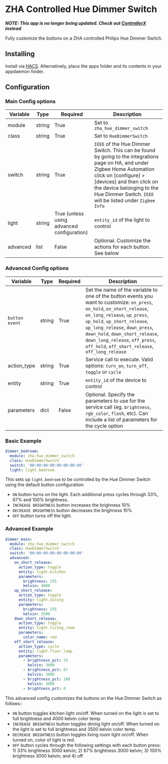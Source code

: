 # ZHA Controlled Hue Dimmer Switch
**_NOTE: This app is no longer being updated. Check out [ControllerX](https://github.com/xaviml/controllerx) instead_**

Fully customize the buttons on a ZHA controlled Philips Hue Dimmer Switch.
  
## Installing
Install via [HACS](https://hacs.xyz/). Alternatively, place the apps folder and its contents in your appdaemon folder.

## Configuration

### Main Config options

| Variable | Type   | Required                                   | Description                                                                                                                                                                                                                                                              |
| -------- | ------ | ------------------------------------------ | ------------------------------------------------------------------------------------------------------------------------------------------------------------------------------------------------------------------------------------------------------------------------ |
| module   | string | True                                       | Set to `zha_hue_dimmer_switch`                                                                                                                                                                                                                                           |
| class    | string | True                                       | Set to `HueDimmerSwitch`                                                                                                                                                                                                                                                 |
| switch   | string | True                                       | `IEEE` of the Hue Dimmer Switch. This can be found by going to the integrations page on HA, and under Zigbee Home Automation click on [configure] > [devices] and then click on the device belonging to the Hue Dimmer Switch. `IEEE` will be listed under `Zigbee Info` |
| light    | string | True (unless using advanced configuration) | `entity_id` of the light to control                                                                                                                                                                                                                                      |
| advanced | list   | False                                      | Optional. Customize the actions for each button. See below                                                                                                                                                                                                               |


### **Advanced** Config options

| Variable       | Type   | Required | Description                                                                                                                                                                                                                                                                                                                                        |
| -------------- | ------ | -------- | -------------------------------------------------------------------------------------------------------------------------------------------------------------------------------------------------------------------------------------------------------------------------------------------------------------------------------------------------- |
| `button event` | string | True     | Set the name of the variable to one of the button events you want to customize: `on_press`, `on_hold`, `on_short_release`, `on_long_release`, `up_press`, `up_hold`, `up_short_release`, `up_long_release`, `down_press`, `down_hold`, `down_short_release`, `down_long_release`, `off_press`, `off_hold`, `off_short_release`, `off_long_release` |
| action_type    | string | True     | Service call to execute. Valid options: `turn_on`, `turn_off`, `toggle` or `cycle`                                                                                                                                                                                                                                                                 |
| entity         | string | True     | `entity_id` of the device to control                                                                                                                                                                                                                                                                                                               |
| parameters     | dict   | False    | Optional. Specify the parameters to use for the service call (eg. `brightness`, `rgb_color`, `flash`, etc). Can include a list of parameters for the cycle option                                                                                                                                                                                  |



### Basic Example

```yaml
dimmer_bedroom:
  module: zha_hue_dimmer_switch
  class: HueDimmerSwitch
  switch: '00:00:00:00:00:00:00:00'
  light: light.bedroom
```

This sets up `light.bedroom` to be controlled by the Hue Dimmer Switch using the default button configuration:

* `ON` button turns on the light. Each additional press cycles through 33%, 67% and 100% brightness.
* `INCREASE BRIGHTNESS` button increases the brighness 10%
* `DECREASE BRIGHTNESS` button decreases the brighness 10%
* `OFF` button turns off the light.

### Advanced Example

```yaml
dimmer_main:
  module: zha_hue_dimmer_switch
  class: HueDimmerSwitch
  switch: '00:00:00:00:00:00:00:00'
  advanced:
    on_short_release: 
      action_type: toggle
      entity: light.kitchen
      parameters:
        brightness: 255
        kelvin: 4000
    up_short_release: 
      action_type: toggle
      entity: light.dining
      parameters:
        brightness: 255
        kelvin: 3500
    down_short_release: 
      action_type: toggle
      entity: light.living_room
      parameters:
        color_name: red
    off_short_release: 
      action_type: cycle
      entity: light.floor_lamp
      parameters:
        - brightness_pct: 33
          kelvin: 3000
        - brightness_pct: 67
          kelvin: 3000
        - brightness_pct: 100
          kelvin: 3000
        - brightness_pct: 0
```
This advanced config customizes the buttons on the Hue Dimmer Switch as follows::

* `ON` button toggles kitchen light on/off. When turned on the light is set to full brightness and 4000 kelvin color temp.
* `INCREASE BRIGHTNESS` button toggles dining light on/off. When turned on the light is set to full brightness and 3500 kelvin color temp.
* `DECREASE BRIGHTNESS` button toggles living room light on/off. When turned on, color of light is red.
* `OFF` button cycles through the following settings with each button press: 1) 33% brightness 3000 kelvin; 2) 67% brightness 3000 kelvin; 3) 100% brightness 3000 kelvin; and 4) off
